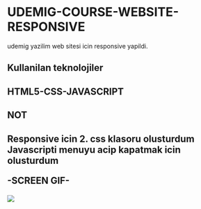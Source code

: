 # UDEMIG-COURSE-WEBSITE-RESPONSIVE

udemig yazilim web sitesi icin responsive yapildi.

<h2>Kullanilan teknolojiler<h2>

HTML5-CSS-JAVASCRIPT

<h2>NOT<h2>

Responsive icin 2. css klasoru olusturdum
Javascripti menuyu acip kapatmak icin olusturdum

-SCREEN GIF-

![](UDEMIG.gif)
